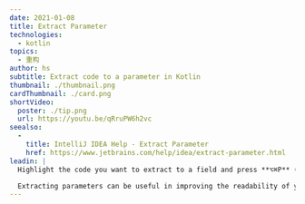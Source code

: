 ```yaml
---
date: 2021-01-08
title: Extract Parameter
technologies:
  - kotlin
topics:
  - 重构
author: hs
subtitle: Extract code to a parameter in Kotlin
thumbnail: ./thumbnail.png
cardThumbnail: ./card.png
shortVideo:
  poster: ./tip.png
  url: https://youtu.be/qRruPW6h2vc
seealso:
  - 
    title: IntelliJ IDEA Help - Extract Parameter
    href: https://www.jetbrains.com/help/idea/extract-parameter.html
leadin: |
  Highlight the code you want to extract to a field and press **⌥⌘P** (macOS), or **Ctrl+Alt+P** (Windows/Linux), to extract it.

  Extracting parameters can be useful in improving the readability of your code.
---
```


